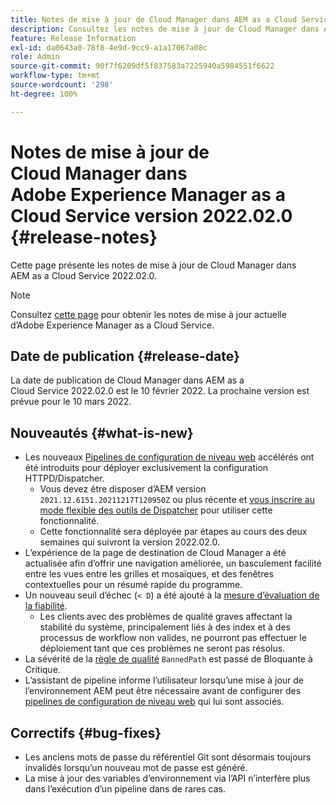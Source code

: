 ```yaml
---
title: Notes de mise à jour de Cloud Manager dans AEM as a Cloud Service version 2022.02.0
description: Consultez les notes de mise à jour de Cloud Manager dans AEM as a Cloud Service version 2022.02.0.
feature: Release Information
exl-id: da0643a0-78f8-4e9d-9cc9-a1a17067a08c
role: Admin
source-git-commit: 90f7f6209df5f837583a7225940a5984551f6622
workflow-type: tm+mt
source-wordcount: '298'
ht-degree: 100%

---
```


# Notes de mise à jour de Cloud Manager dans Adobe Experience Manager as a Cloud Service version 2022.02.0 {#release-notes}

Cette page présente les notes de mise à jour de Cloud Manager dans AEM as a Cloud Service 2022.02.0.

>[!NOTE]
>
>Consultez [cette page](/help/release-notes/release-notes-cloud/release-notes-current.md) pour obtenir les notes de mise à jour actuelle d’Adobe Experience Manager as a Cloud Service.

## Date de publication {#release-date}

La date de publication de Cloud Manager dans AEM as a Cloud Service 2022.02.0 est le 10 février 2022. La prochaine version est prévue pour le 10 mars 2022.

## Nouveautés {#what-is-new}

* Les nouveaux [Pipelines de configuration de niveau web](/help/implementing/cloud-manager/configuring-pipelines/introduction-ci-cd-pipelines.md#web-tier-config-pipelines) accélérés ont été introduits pour déployer exclusivement la configuration HTTPD/Dispatcher.
   * Vous devez être disposer d’AEM version `2021.12.6151.20211217T120950Z` ou plus récente et [vous inscrire au mode flexible des outils de Dispatcher](/help/implementing/dispatcher/disp-overview.md#validation-debug) pour utiliser cette fonctionnalité.
   * Cette fonctionnalité sera déployée par étapes au cours des deux semaines qui suivront la version 2022.02.0.
* L’expérience de la page de destination de Cloud Manager a été actualisée afin d’offrir une navigation améliorée, un basculement facilité entre les vues entre les grilles et mosaïques, et des fenêtres contextuelles pour un résumé rapide du programme.
* Un nouveau seuil d’échec (`< D`) a été ajouté à la [mesure d’évaluation de la fiabilité](/help/implementing/cloud-manager/code-quality-testing.md#understanding-code-quality-rules).
   * Les clients avec des problèmes de qualité graves affectant la stabilité du système, principalement liés à des index et à des processus de workflow non valides, ne pourront pas effectuer le déploiement tant que ces problèmes ne seront pas résolus.
* La sévérité de la [règle de qualité](/help/implementing/cloud-manager/code-quality-testing.md#understanding-code-quality-rules) `BannedPath` est passé de Bloquante à Critique.
* L’assistant de pipeline informe l’utilisateur lorsqu’une mise à jour de l’environnement AEM peut être nécessaire avant de configurer des [pipelines de configuration de niveau web](/help/implementing/cloud-manager/configuring-pipelines/introduction-ci-cd-pipelines.md#web-tier-config-pipelines) qui lui sont associés.

## Correctifs {#bug-fixes}

* Les anciens mots de passe du référentiel Git sont désormais toujours invalidés lorsqu’un nouveau mot de passe est généré.
* La mise à jour des variables d’environnement via l’API n’interfère plus dans l’exécution d’un pipeline dans de rares cas.
